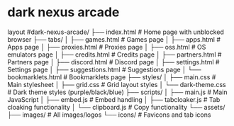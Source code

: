 # dark nexus arcade
layout 
#dark-nexus-arcade/
├── index.html            # Home page with unblocked browser
├── tabs/
│   ├── games.html        # Games page
│   ├── apps.html         # Apps page
│   ├── proxies.html      # Proxies page
│   ├── oss.html          # OS emulators page
│   ├── credits.html      # Credits page
│   ├── partners.html     # Partners page
│   ├── discord.html      # Discord page
│   ├── settings.html     # Settings page
│   ├── suggestions.html  # Suggestions page
│   └── bookmarklets.html # Bookmarklets page
├── styles/
│   ├── main.css          # Main stylesheet
│   ├── grid.css          # Grid layout styles
│   └── dark-theme.css    # Dark theme styles (purple/black/blue)
├── scripts/
│   ├── main.js           # Main JavaScript
│   ├── embed.js          # Embed handling
│   ├── tabcloaker.js     # Tab cloaking functionality
│   └── clipboard.js      # Copy functionality
└── assets/
    ├── images/           # All images/logos
    └── icons/            # Favicons and tab icons
